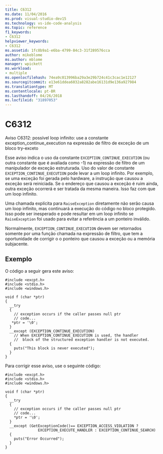 ```yaml
---
title: C6312
ms.date: 11/04/2016
ms.prod: visual-studio-dev15
ms.technology: vs-ide-code-analysis
ms.topic: reference
f1_keywords:
- C6312
helpviewer_keywords:
- C6312
ms.assetid: 1fc8b9a1-e6ba-4799-84c3-31f289576cca
author: mikeblome
ms.author: mblome
manager: wpickett
ms.workload:
- multiple
ms.openlocfilehash: 74ea9c013996ba29a3e29b724c41c3cac1e12127
ms.sourcegitcommit: e13e61ddea6032a8282abe16131d9e136a927984
ms.translationtype: MT
ms.contentlocale: pt-BR
ms.lasthandoff: 04/26/2018
ms.locfileid: "31897053"
---
```

# <a name="c6312"></a>C6312
Aviso C6312: possível loop infinito: use a constante exception_continue_execution na expressão de filtro de exceção de um bloco try-exceto

 Esse aviso indica o uso da constante `EXCEPTION_CONTINUE_EXECUTION` (ou outra constante que é avaliada como -1) na expressão de filtro de um manipulador de exceção estruturada. Uso do valor de constante `EXCEPTION_CONTINUE_EXECUTION` pode levar a um loop infinito. Por exemplo, se uma exceção foi gerada pelo hardware, a instrução que causou a exceção será reiniciada. Se o endereço que causou a exceção é ruim ainda, outra exceção ocorrerá e ser tratada da mesma maneira. Isso faz com que um loop infinito.

 Uma chamada explícita para `RaiseException` diretamente não serão causa um loop infinito, mas continuará a execução do código no bloco protegido. Isso pode ser inesperado e pode resultar em um loop infinito se `RaiseException` foi usado para evitar a referência a um ponteiro inválido.

 Normalmente, `EXCEPTION_CONTINUE_EXECUTION` devem ser retornados somente por uma função chamada na expressão de filtro, que tem a oportunidade de corrigir o o ponteiro que causou a exceção ou a memória subjacente.

## <a name="example"></a>Exemplo
 O código a seguir gera este aviso:

```
#include <excpt.h>
#include <stdio.h>
#include <windows.h>

void f (char *ptr)
{
  __try
  {
    // exception occurs if the caller passes null ptr
    // code...
   *ptr = '\0';
  }
  __except (EXCEPTION_CONTINUE_EXECUTION)
    // When EXCEPTION_CONTINUE_EXECUTION is used, the handler
    //  block of the structured exception handler is not executed.
  {
    puts("This block is never executed");
  }
}
```

 Para corrigir esse aviso, use o seguinte código:

```
#include <excpt.h>
#include <stdio.h>
#include <windows.h>

void f (char *ptr)
{
  __try
  {
    // exception occurs if the caller passes null ptr
    // code...
    *ptr = '\0';
  }
  __except (GetExceptionCode()== EXCEPTION_ACCESS_VIOLATION ?
               EXCEPTION_EXECUTE_HANDLER : EXCEPTION_CONTINUE_SEARCH)
  {
    puts("Error Occurred");
  }
}
```